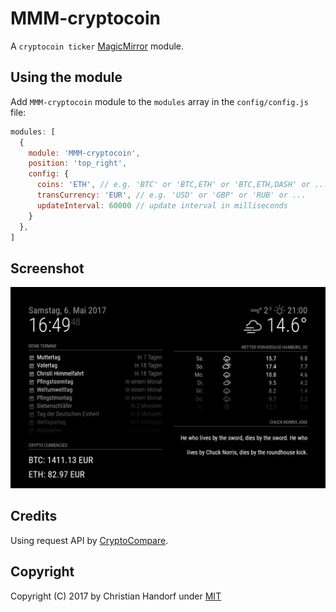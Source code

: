 # MMM-cryptocoin
A `cryptocoin ticker` <a href="https://github.com/MichMich/MagicMirror">MagicMirror</a> module.

## Using the module
Add `MMM-cryptocoin` module to the `modules` array in the `config/config.js` file:
````javascript
modules: [
  {
    module: 'MMM-cryptocoin',
    position: 'top_right',
    config: {
      coins: 'ETH', // e.g. 'BTC' or 'BTC,ETH' or 'BTC,ETH,DASH' or ...
      transCurrency: 'EUR', // e.g. 'USD' or 'GBP' or 'RUB' or ...
      updateInterval: 60000 // update interval in milliseconds
    }
  },
]
````

## Screenshot
![](preview.png?raw=true)

## Credits
Using request API by [CryptoCompare](https://www.cryptocompare.com/api/).

## Copyright
Copyright (C) 2017 by Christian Handorf under [MIT](LICENSE.md)
